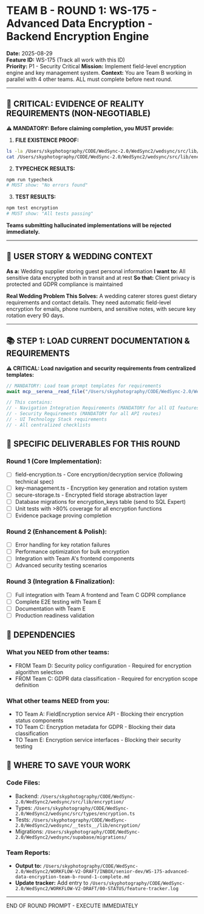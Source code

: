 # TEAM B - ROUND 1: WS-175 - Advanced Data Encryption - Backend Encryption Engine

**Date:** 2025-08-29  
**Feature ID:** WS-175 (Track all work with this ID)  
**Priority:** P1 - Security Critical
**Mission:** Implement field-level encryption engine and key management system.
**Context:** You are Team B working in parallel with 4 other teams. ALL must complete before next round.

---

## 🚨 CRITICAL: EVIDENCE OF REALITY REQUIREMENTS (NON-NEGOTIABLE)

**⚠️ MANDATORY: Before claiming completion, you MUST provide:**

1. **FILE EXISTENCE PROOF:**
```bash
ls -la /Users/skyphotography/CODE/WedSync-2.0/WedSync2/wedsync/src/lib/encryption/
cat /Users/skyphotography/CODE/WedSync-2.0/WedSync2/wedsync/src/lib/encryption/field-encryption.ts | head -20
```

2. **TYPECHECK RESULTS:**
```bash
npm run typecheck
# MUST show: "No errors found"
```

3. **TEST RESULTS:**
```bash
npm test encryption
# MUST show: "All tests passing"
```

**Teams submitting hallucinated implementations will be rejected immediately.**

---

## 🎯 USER STORY & WEDDING CONTEXT

**As a:** Wedding supplier storing guest personal information
**I want to:** All sensitive data encrypted both in transit and at rest
**So that:** Client privacy is protected and GDPR compliance is maintained

**Real Wedding Problem This Solves:**
A wedding caterer stores guest dietary requirements and contact details. They need automatic field-level encryption for emails, phone numbers, and sensitive notes, with secure key rotation every 90 days.

---

## 📚 STEP 1: LOAD CURRENT DOCUMENTATION & REQUIREMENTS

**⚠️ CRITICAL: Load navigation and security requirements from centralized templates:**

```typescript
// MANDATORY: Load team prompt templates for requirements
await mcp__serena__read_file("/Users/skyphotography/CODE/WedSync-2.0/WedSync2/WORKFLOW-V2-DRAFT/03-DEV-MANAGER/TEAM-PROMPT-TEMPLATES.md");

// This contains:
// - Navigation Integration Requirements (MANDATORY for all UI features)
// - Security Requirements (MANDATORY for all API routes)  
// - UI Technology Stack requirements
// - All centralized checklists
```

## 🎯 SPECIFIC DELIVERABLES FOR THIS ROUND

### Round 1 (Core Implementation):
- [ ] field-encryption.ts - Core encryption/decryption service (following technical spec)
- [ ] key-management.ts - Encryption key generation and rotation system
- [ ] secure-storage.ts - Encrypted field storage abstraction layer
- [ ] Database migrations for encryption_keys table (send to SQL Expert)
- [ ] Unit tests with >80% coverage for all encryption functions
- [ ] Evidence package proving completion

### Round 2 (Enhancement & Polish):
- [ ] Error handling for key rotation failures
- [ ] Performance optimization for bulk encryption
- [ ] Integration with Team A's frontend components
- [ ] Advanced security testing scenarios

### Round 3 (Integration & Finalization):
- [ ] Full integration with Team A frontend and Team C GDPR compliance
- [ ] Complete E2E testing with Team E
- [ ] Documentation with Team E
- [ ] Production readiness validation

## 🔗 DEPENDENCIES

### What you NEED from other teams:
- FROM Team D: Security policy configuration - Required for encryption algorithm selection
- FROM Team C: GDPR data classification - Required for encryption scope definition

### What other teams NEED from you:
- TO Team A: FieldEncryption service API - Blocking their encryption status components
- TO Team C: Encryption metadata for GDPR - Blocking their data classification
- TO Team E: Encryption service interfaces - Blocking their security testing

## 💾 WHERE TO SAVE YOUR WORK

### Code Files:
- Backend: `/Users/skyphotography/CODE/WedSync-2.0/WedSync2/wedsync/src/lib/encryption/`
- Types: `/Users/skyphotography/CODE/WedSync-2.0/WedSync2/wedsync/src/types/encryption.ts`
- Tests: `/Users/skyphotography/CODE/WedSync-2.0/WedSync2/wedsync/__tests__/lib/encryption/`
- Migrations: `/Users/skyphotography/CODE/WedSync-2.0/WedSync2/wedsync/supabase/migrations/`

### Team Reports:
- **Output to:** `/Users/skyphotography/CODE/WedSync-2.0/WedSync2/WORKFLOW-V2-DRAFT/INBOX/senior-dev/WS-175-advanced-data-encryption-team-b-round-1-complete.md`
- **Update tracker:** Add entry to `/Users/skyphotography/CODE/WedSync-2.0/WedSync2/WORKFLOW-V2-DRAFT/00-STATUS/feature-tracker.log`

---

END OF ROUND PROMPT - EXECUTE IMMEDIATELY